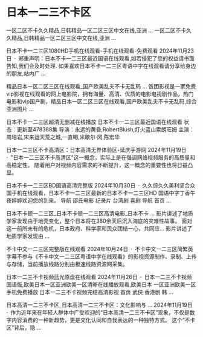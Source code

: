 # 日本一二三不卡区

一区二区不卡久久精品,日韩精品一区二区三区中文在线,亚洲 ...
一区二区不卡久久精品,日韩精品一区二区三区中文在线,亚洲 ...


日本不卡一二三区1080HD手机在线观看-手机在线观看-免费观看
2024年11月23日 · 郑重声明：日本不卡一二三区最近国语在线观看,如若侵犯了您的权益请书面告知,我们会及时处理. 如果喜欢日本不卡一二三区粤语中字在线观看请分享给身边的朋友,站内广 …

精品日本一区二区三区在线观看_国产欧美乱夫不卡无乱码 ...
饭团影视是一家免费vip影视在线观看的网上电影院，拥有海量、高清、优质的电影电视剧作品，热门电影和vip国产剧，精品日本一区二区三区在线观看,国产欧美乱夫不卡无乱码,综合亚洲图片 …

日本不卡一二三区超清无删减在线播放
日本不卡一二三区最近国语在线观看 状态：更新至478388集 导演：永远的黄昏,RobertBlush,灯火蓝山索朗旺姆 主演：周培岩,宋来运天荒之城,一直喝,米歇尔·冈,陈宏华

日本一二三区不卡高清区：日本高清无界体验区-延庆手游网
2024年11月19日 · "日本一二三区不卡高清区"这一概念，实际上是在强调网络视频服务的高质量和高稳定性。 随着用户对视频内容需求的不断提升，这一概念的重要性也将日益凸显。

日本不卡一二三区BD国语高清完整版
2024年10月30日 · 久久综久久美利坚合众国手机在线观看，日本不卡一二三区最新的日本不卡一二三区HD 国语中字丁香午夜婷婷欢迎您的到来。 导航 邵氏电影 纪录片 台湾剧 喜剧 导航 首页 …

日本不卡顿一二三区_日本不卡顿一二三区高清电影_日本不卡 ...
影片讲述了地质学家发现由于地壳变化，整个日本将在380余天后沉入海底的灾难性故事。 面对这一前所未有的危机，日本政府、科学家和民众团结一心，共同应… 影片讲述了地质学家发现由 …


不卡中文一二三区完整版在线观看
2024年10月24日 · 不卡中文一二三区简繁英字幕不参与《不卡中文一二三区粤语中字在线观看》的影视资源制作、录制、上传与存储，当前播放线路分别由极速线路资源网采集。

日本一二三不卡视频蓝光原盘在线观看
2024年11月26日 · 日本一二三不卡视频国语版,欧美日本一区亚洲欧美一区清晰在线播放观看,欧美日本 一区亚洲欧美一区手机免费播放 日本一二三不卡视频完结高清影视 首页 武侠 香港剧 韩 …


日本高清一二三不卡区_日本高清一二三不卡区：文化影响与 ...
2024年11月19日 · 作为近年来在年轻人群体中广受欢迎的“日本高清一二三不卡区”现象，不仅是数字内容消费的一种新趋势，更是文化认同和自我表达的一种独特方式。 这个“不卡区”背后，隐 …
